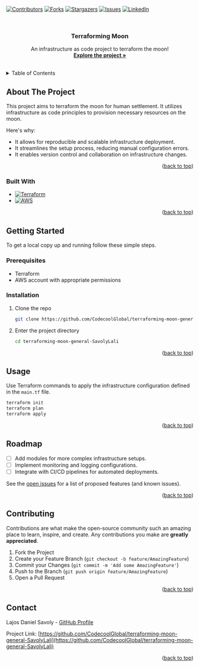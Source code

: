 <!-- Improved compatibility of back to top link: See: https://github.com/othneildrew/Best-README-Template/pull/73 -->
<a name="readme-top"></a>
<!--
*** Thanks for checking out the Best-README-Template. If you have a suggestion
*** that would make this better, please fork the repo and create a pull request
*** or simply open an issue with the tag "enhancement".
*** Don't forget to give the project a star!
*** Thanks again! Now go create something AMAZING! :D
-->



<!-- PROJECT SHIELDS -->
<!--
*** I'm using markdown "reference style" links for readability.
*** Reference links are enclosed in brackets [ ] instead of parentheses ( ).
*** See the bottom of this document for the declaration of the reference variables
*** for contributors-url, forks-url, etc. This is an optional, concise syntax you may use.
*** https://www.markdownguide.org/basic-syntax/#reference-style-links
-->
[![Contributors][contributors-shield]][contributors-url]
[![Forks][forks-shield]][forks-url]
[![Stargazers][stars-shield]][stars-url]
[![Issues][issues-shield]][issues-url]
[![LinkedIn][linkedin-shield]][linkedin-url]


<!-- PROJECT LOGO -->
<br />
<div align="center">
  <h3 align="center">Terraforming Moon</h3>

  <p align="center">
    An infrastructure as code project to terraform the moon!
    <br />
    <a href="https://github.com/CodecoolGlobal/terraforming-moon-general-SavolyLali"><strong>Explore the project »</strong></a>
    <br />
    <br />
  </p>
</div>



<!-- TABLE OF CONTENTS -->
<details>
  <summary>Table of Contents</summary>
  <ol>
    <li>
      <a href="#about-the-project">About The Project</a>
      <ul>
        <li><a href="#built-with">Built With</a></li>
      </ul>
    </li>
    <li>
      <a href="#getting-started">Getting Started</a>
      <ul>
        <li><a href="#prerequisites">Prerequisites</a></li>
        <li><a href="#installation">Installation</a></li>
      </ul>
    </li>
    <li><a href="#usage">Usage</a></li>
    <li><a href="#roadmap">Roadmap</a></li>
    <li><a href="#contributing">Contributing</a></li>
    <li><a href="#contact">Contact</a></li>
  </ol>
</details>



<!-- ABOUT THE PROJECT -->
## About The Project

This project aims to terraform the moon for human settlement. It utilizes infrastructure as code principles to provision necessary resources on the moon.

Here's why:
* It allows for reproducible and scalable infrastructure deployment.
* It streamlines the setup process, reducing manual configuration errors.
* It enables version control and collaboration on infrastructure changes.

<p align="right">(<a href="#readme-top">back to top</a>)</p>



### Built With

* [![Terraform][Terraform-url]][Terraform.io]
* [![AWS][AWS-url]][AWS.com]

<p align="right">(<a href="#readme-top">back to top</a>)</p>



<!-- GETTING STARTED -->
## Getting Started

To get a local copy up and running follow these simple steps.

### Prerequisites

* Terraform
* AWS account with appropriate permissions

### Installation

1. Clone the repo
   ```sh
   git clone https://github.com/CodecoolGlobal/terraforming-moon-general-SavolyLali.git
   ```
2. Enter the project directory
   ```sh
   cd terraforming-moon-general-SavolyLali
   ```

<p align="right">(<a href="#readme-top">back to top</a>)</p>



<!-- USAGE -->
## Usage

Use Terraform commands to apply the infrastructure configuration defined in the `main.tf` file.

```sh
terraform init
terraform plan
terraform apply
```

<p align="right">(<a href="#readme-top">back to top</a>)</p>



<!-- ROADMAP -->
## Roadmap

- [ ] Add modules for more complex infrastructure setups.
- [ ] Implement monitoring and logging configurations.
- [ ] Integrate with CI/CD pipelines for automated deployments.

See the [open issues](https://github.com/CodecoolGlobal/terraforming-moon-general-SavolyLali/issues) for a list of proposed features (and known issues).

<p align="right">(<a href="#readme-top">back to top</a>)</p>



<!-- CONTRIBUTING -->
## Contributing

Contributions are what make the open-source community such an amazing place to learn, inspire, and create. Any contributions you make are **greatly appreciated**.

1. Fork the Project
2. Create your Feature Branch (`git checkout -b feature/AmazingFeature`)
3. Commit your Changes (`git commit -m 'Add some AmazingFeature'`)
4. Push to the Branch (`git push origin feature/AmazingFeature`)
5. Open a Pull Request

<p align="right">(<a href="#readme-top">back to top</a>)</p>



<!-- CONTACT -->
## Contact

Lajos Daniel Savoly - [GitHub Profile](https://github.com/SavolyLali)

Project Link: [https://github.com/CodecoolGlobal/terraforming-moon-general-SavolyLali](https://github.com/CodecoolGlobal/terraforming-moon-general-SavolyLali)

<p align="right">(<a href="#readme-top">back to top</a>)</p>



<!-- MARKDOWN LINKS & IMAGES -->
<!-- https://www.markdownguide.org/basic-syntax/#reference-style-links -->
[contributors-shield]: https://img.shields.io/github/contributors/CodecoolGlobal/terraforming-moon-general-SavolyLali.svg?style=for-the-badge
[contributors-url]: https://github.com/CodecoolGlobal/terraforming-moon-general-SavolyLali/graphs/contributors
[forks-shield]: https://img.shields.io/github/forks/CodecoolGlobal/terraforming-moon-general-SavolyLali.svg?style=for-the-badge
[forks-url]: https://github.com/CodecoolGlobal/terraforming-moon-general-SavolyLali/network/members
[stars-shield]: https://img.shields.io/github/stars/CodecoolGlobal/terraforming-moon-general-SavolyLali.svg?style=for-the-badge
[stars-url]: https://github.com/CodecoolGlobal/terraforming-moon-general-SavolyLali/stargazers
[issues-shield]: https://img.shields.io/github/issues/CodecoolGlobal/terraforming-moon-general-SavolyLali.svg?style=for-the-badge
[issues-url]: https://github.com/CodecoolGlobal/terraforming-moon-general-SavolyLali/issues
[linkedin-shield]: https://img.shields.io/badge/-LinkedIn-black.svg?style=for-the-badge&logo=linkedin&colorB=555
[linkedin-url]: https://www.linkedin.com/in/lajos-daniel-savoly/
[Terraform.io]: https://www.terraform.io/
[Terraform-url]: https://img.shields.io/badge/Terraform-623CE4?style=for-the-badge&logo=terraform&logoColor=white
[AWS.com]: https://aws.amazon.com/
[AWS-url]: https://img.shields.io/badge/AWS-FF9900?style=for-the-badge&logo=amazonaws&logoColor=white
